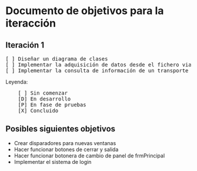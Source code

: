 # Documento de objetivos para la iteracción
## Iteración 1
<pre>
[ ] Diseñar un diagrama de clases
[ ] Implementar la adquisición de datos desde el fichero viajes.txt
[ ] Implementar la consulta de información de un transporte en concreto (Req. CONS04)
</pre>
Leyenda:
<pre>
    [ ] Sin comenzar
    [D] En desarrollo
    [P] En fase de pruebas
    [X] Concluido
</pre>
## Posibles siguientes objetivos
<ul>
    <li>Crear disparadores para nuevas ventanas</li>
    <li>Hacer funcionar botones de cerrar y salida</li>
    <li>Hacer funcionar botonera de cambio de panel de frmPrincipal</li>
    <li>Implementar el sistema de login</li>
</ul>
